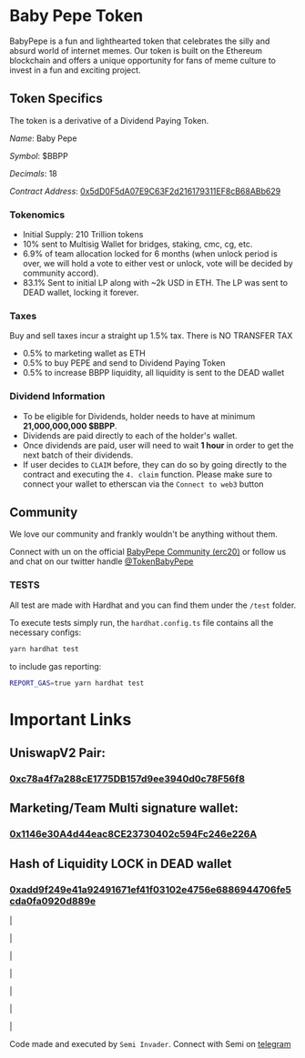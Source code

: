 # Baby Pepe Token

BabyPepe is a fun and lighthearted token that celebrates the silly and absurd world of internet memes. Our token is built on the Ethereum blockchain and offers a unique opportunity for fans of meme culture to invest in a fun and exciting project.

## Token Specifics

The token is a derivative of a Dividend Paying Token.

_Name_: Baby Pepe

_Symbol_: $BBPP

_Decimals_: 18

_Contract Address_: [0x5dD0F5dA07E9C63F2d216179311EF8cB68ABb629](https://etherscan.io/token/0x5dD0F5dA07E9C63F2d216179311EF8cB68ABb629)

### Tokenomics

- Initial Supply: 210 Trillion tokens
- 10% sent to Multisig Wallet for bridges, staking, cmc, cg, etc.
- 6.9% of team allocation locked for 6 months (when unlock period is over, we will hold a vote to either vest or unlock, vote will be decided by community accord).
- 83.1% Sent to initial LP along with ~2k USD in ETH. The LP was sent to DEAD wallet, locking it forever.

### Taxes

Buy and sell taxes incur a straight up 1.5% tax. There is NO TRANSFER TAX

- 0.5% to marketing wallet as ETH
- 0.5% to buy PEPE and send to Dividend Paying Token
- 0.5% to increase BBPP liquidity, all liquidity is sent to the DEAD wallet

### Dividend Information

- To be eligible for Dividends, holder needs to have at minimum **21,000,000,000 $BBPP**.
- Dividends are paid directly to each of the holder's wallet.
- Once dividends are paid, user will need to wait **1 hour** in order to get the next batch of their dividends.
- If user decides to `CLAIM` before, they can do so by going directly to the contract and executing the `4. claim` function. Please make sure to connect your wallet to etherscan via the `Connect to web3` button

## Community

We love our community and frankly wouldn't be anything without them.

Connect with un on the official [BabyPepe Community (erc20)](https://t.me/tokenbabypepe) or follow us and chat on our twitter handle [@TokenBabyPepe](https://twitter.com/TokenBabyPepe?s=20)

### TESTS

All test are made with Hardhat and you can find them under the `/test` folder.

To execute tests simply run, the `hardhat.config.ts` file contains all the necessary configs:

```bash
yarn hardhat test
```

to include gas reporting:

```bash
REPORT_GAS=true yarn hardhat test
```

# Important Links

## UniswapV2 Pair:

### [0xc78a4f7a288cE1775DB157d9ee3940d0c78F56f8](https://etherscan.io/address/0xc78a4f7a288ce1775db157d9ee3940d0c78f56f8)

## Marketing/Team Multi signature wallet:

### [0x1146e30A4d44eac8CE23730402c594Fc246e226A](https://etherscan.io/0x1146e30A4d44eac8CE23730402c594Fc246e226A)

## Hash of Liquidity LOCK in DEAD wallet

### [0xadd9f249e41a92491671ef41f03102e4756e6886944706fe5cda0fa0920d889e](https://etherscan.io/tx/0xadd9f249e41a92491671ef41f03102e4756e6886944706fe5cda0fa0920d889e)

|

|

|

|

|

|

|

Code made and executed by `Semi Invader`. Connect with Semi on [telegram](https://t.me/Semili93)
